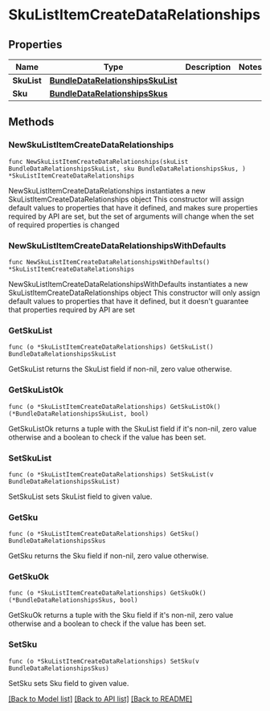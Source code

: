 # SkuListItemCreateDataRelationships

## Properties

Name | Type | Description | Notes
------------ | ------------- | ------------- | -------------
**SkuList** | [**BundleDataRelationshipsSkuList**](BundleDataRelationshipsSkuList.md) |  | 
**Sku** | [**BundleDataRelationshipsSkus**](BundleDataRelationshipsSkus.md) |  | 

## Methods

### NewSkuListItemCreateDataRelationships

`func NewSkuListItemCreateDataRelationships(skuList BundleDataRelationshipsSkuList, sku BundleDataRelationshipsSkus, ) *SkuListItemCreateDataRelationships`

NewSkuListItemCreateDataRelationships instantiates a new SkuListItemCreateDataRelationships object
This constructor will assign default values to properties that have it defined,
and makes sure properties required by API are set, but the set of arguments
will change when the set of required properties is changed

### NewSkuListItemCreateDataRelationshipsWithDefaults

`func NewSkuListItemCreateDataRelationshipsWithDefaults() *SkuListItemCreateDataRelationships`

NewSkuListItemCreateDataRelationshipsWithDefaults instantiates a new SkuListItemCreateDataRelationships object
This constructor will only assign default values to properties that have it defined,
but it doesn't guarantee that properties required by API are set

### GetSkuList

`func (o *SkuListItemCreateDataRelationships) GetSkuList() BundleDataRelationshipsSkuList`

GetSkuList returns the SkuList field if non-nil, zero value otherwise.

### GetSkuListOk

`func (o *SkuListItemCreateDataRelationships) GetSkuListOk() (*BundleDataRelationshipsSkuList, bool)`

GetSkuListOk returns a tuple with the SkuList field if it's non-nil, zero value otherwise
and a boolean to check if the value has been set.

### SetSkuList

`func (o *SkuListItemCreateDataRelationships) SetSkuList(v BundleDataRelationshipsSkuList)`

SetSkuList sets SkuList field to given value.


### GetSku

`func (o *SkuListItemCreateDataRelationships) GetSku() BundleDataRelationshipsSkus`

GetSku returns the Sku field if non-nil, zero value otherwise.

### GetSkuOk

`func (o *SkuListItemCreateDataRelationships) GetSkuOk() (*BundleDataRelationshipsSkus, bool)`

GetSkuOk returns a tuple with the Sku field if it's non-nil, zero value otherwise
and a boolean to check if the value has been set.

### SetSku

`func (o *SkuListItemCreateDataRelationships) SetSku(v BundleDataRelationshipsSkus)`

SetSku sets Sku field to given value.



[[Back to Model list]](../README.md#documentation-for-models) [[Back to API list]](../README.md#documentation-for-api-endpoints) [[Back to README]](../README.md)


